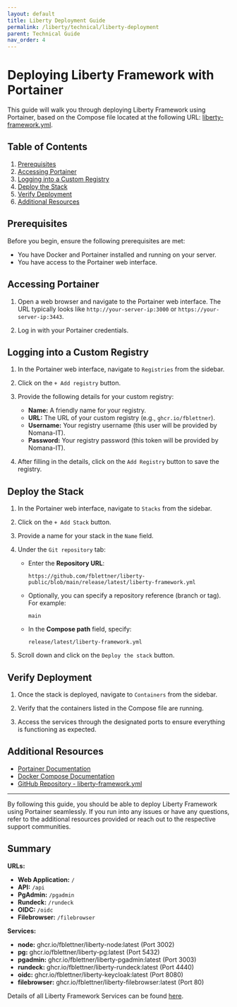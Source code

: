 ```yaml
---
layout: default
title: Liberty Deployment Guide
permalink: /liberty/technical/liberty-deployment
parent: Technical Guide
nav_order: 4
---
```


# Deploying Liberty Framework with Portainer

This guide will walk you through deploying Liberty Framework using Portainer, based on the Compose file located at the following URL: [liberty-framework.yml](https://github.com/fblettner/liberty-public/blob/main/release/latest/liberty-framework.yml).

## Table of Contents

1. [Prerequisites](#prerequisites)
2. [Accessing Portainer](#accessing-portainer)
3. [Logging into a Custom Registry](#logging-into-a-custom-registry)
4. [Deploy the Stack](#deploy-the-stack)
5. [Verify Deployment](#verify-deployment)
6. [Additional Resources](#additional-resources)

## Prerequisites

Before you begin, ensure the following prerequisites are met:

- You have Docker and Portainer installed and running on your server.
- You have access to the Portainer web interface.

## Accessing Portainer

1. Open a web browser and navigate to the Portainer web interface. The URL typically looks like `http://your-server-ip:3000` or `https://your-server-ip:3443`.

2. Log in with your Portainer credentials.

## Logging into a Custom Registry

1. In the Portainer web interface, navigate to `Registries` from the sidebar.

2. Click on the `+ Add registry` button.

3. Provide the following details for your custom registry:
    - **Name:** A friendly name for your registry.
    - **URL:** The URL of your custom registry (e.g., `ghcr.io/fblettner`).
    - **Username:** Your registry username  (this user will be provided by Nomana-IT).
    - **Password:** Your registry password (this token will be provided by Nomana-IT).

4. After filling in the details, click on the `Add Registry` button to save the registry.

## Deploy the Stack

1. In the Portainer web interface, navigate to `Stacks` from the sidebar.

2. Click on the `+ Add Stack` button.

3. Provide a name for your stack in the `Name` field.

4. Under the `Git repository` tab:

    - Enter the **Repository URL**: 
      ```
      https://github.com/fblettner/liberty-public/blob/main/release/latest/liberty-framework.yml
      ```

    - Optionally, you can specify a repository reference (branch or tag). For example:
      ```
      main
      ```

    - In the **Compose path** field, specify:
      ```
      release/latest/liberty-framework.yml
      ```

5. Scroll down and click on the `Deploy the stack` button.

## Verify Deployment

1. Once the stack is deployed, navigate to `Containers` from the sidebar.

2. Verify that the containers listed in the Compose file are running.

3. Access the services through the designated ports to ensure everything is functioning as expected.

## Additional Resources

- [Portainer Documentation](https://documentation.portainer.io/)
- [Docker Compose Documentation](https://docs.docker.com/compose/)
- [GitHub Repository - liberty-framework.yml](https://github.com/fblettner/liberty-public/blob/main/release/latest/liberty-framework.yml)

---

By following this guide, you should be able to deploy Liberty Framework using Portainer seamlessly. If you run into any issues or have any questions, refer to the additional resources provided or reach out to the respective support communities.


## Summary

**URLs:**
- **Web Application:** `/`
- **API:** `/api`
- **PgAdmin:** `/pgadmin`
- **Rundeck:** `/rundeck`
- **OIDC:** `/oidc`
- **Filebrowser:** `/filebrowser`

**Services:**
- **node:** ghcr.io/fblettner/liberty-node:latest (Port 3002)
- **pg:** ghcr.io/fblettner/liberty-pg:latest (Port 5432)
- **pgadmin:** ghcr.io/fblettner/liberty-pgadmin:latest (Port 3003)
- **rundeck:** ghcr.io/fblettner/liberty-rundeck:latest (Port 4440)
- **oidc:** ghcr.io/fblettner/liberty-keycloak:latest (Port 8080)
- **filebrowser:** ghcr.io/fblettner/liberty-filebrowser:latest (Port 80)

Details of all Liberty Framework Services can be found [here](https://docs.nomana-it.fr/liberty/technical/architecture).

